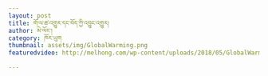 ```yaml
---
layout: post
title: གོ་ལ་ཚ་འགྱུར་དང་བོད་ཀྱི་འབྱུང་འགྱུར།
author: མེ་ལོང་།
category: ཁོར་ཡུག
thumbnail: assets/img/GlobalWarming.png
featuredvideo: http://melhong.com/wp-content/uploads/2018/05/GlobalWarming.mp4

---
```

